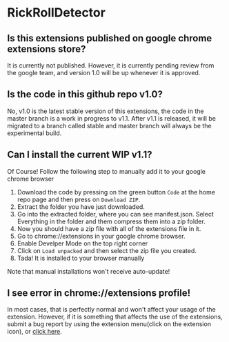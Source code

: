 # RickRollDetector

## Is this extensions published on google chrome extensions store?

It is currently not published. However, it is currently pending review from the google team, and version 1.0 will be up whenever it is approved. 

## Is the code in this github repo v1.0?

No, v1.0 is the latest stable version of this extensions, the code in the master branch is a work in progress to v1.1. After v1.1 is released, it will be migrated to a branch called stable and master branch will always be the experimental build.

## Can I install the current WIP v1.1?

Of Course! Follow the following step to manually add it to your google chrome browser

1. Download the code by pressing on the green button `Code` at the home repo page and then press on `Download ZIP`.
2. Extract the folder you have just downloaded.
3. Go into the extracted folder, where you can see manifest.json. Select Everything in the folder and them compress them into a zip folder.
4. Now you should have a zip file with all of the extensions file in it.
5. Go to chrome://extensions in your google chrome browser.
6. Enable Develper Mode on the top right corner
7. Click on `Load unpacked` and then select the zip file you created.
8. Tada! It is installed to your browser manually

Note that manual installations won't receive auto-update!

## I see error in chrome://extensions profile!

In most cases, that is perfectly normal and won't affect your usage of the extension. However, if it is something that affects the use of the extensions, submit a bug report by using the extension menu(click on the extension icon), or [click here](https://forms.gle/wXihhprFn6PpxbGq8).